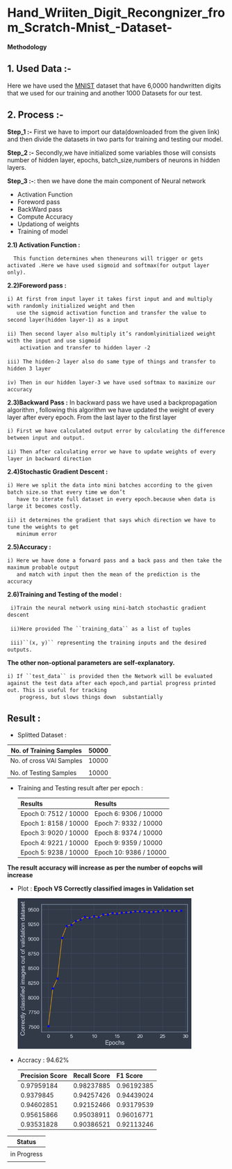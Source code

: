 # Hand_Wriiten_Digit_Recongnizer_from_Scratch-Mnist_-Dataset-

**Methodology**

 ## 1. Used Data :-
   Here we have used the [MNIST](https://github.com/mnielsen/neural-networks-and-deep-learning/blob/master/data/mnist.pkl.gz) dataset that have 6,0000
   handwritten digits that we used for our training and another 1000 Datasets for our test.
 
 ## 2. Process :-
   **Step_1 :-**  First we have to import our data(downloaded from the given link) and then divide the datasets in two parts for training and testing our model.
   
   **Step_2 :-** Secondly,we have initialized some variables those will consists number of hidden layer, epochs,    batch_size,numbers of neurons in hidden layers.
   
   **Step_3 :-**: then we have done the main component of Neural network
   
   - Activation Function
   - Foreword pass
   - BackWard pass
   - Compute Accuracy
   - Updationg of weights
   - Training of model
   
   **2.1)  Activation Function :** 
   
      This function determines when theneurons will trigger or gets activated .Here we have used sigmoid and softmax(for output layer only).
   
   **2.2)Foreword pass :** 
   
    i) At first from input layer it takes first input and and multiply with randomly initialized weight and then
       use the sigmoid activation function and transfer the value to second layer(hidden layer-1) as a input
      
    ii) Then second layer also multiply it’s randomlyinitialized weight with the input and use sigmoid
        activation and transfer to hidden layer -2 
       
    iii) The hidden-2 layer also do same type of things and transfer to hidden 3 layer
    
    iv) Then in our hidden layer-3 we have used softmax to maximize our accuracy
  
  **2.3)Backward Pass :** In backward pass we have used a backpropagation algorithm , following this algorithm       we have updated the weight of every layer after every epoch. From the last layer to the first layer
  
    i) First we have calculated output error by calculating the difference between input and output.
    
    ii) Then after calculating error we have to update weights of every layer in backward direction
    
  **2.4)Stochastic Gradient Descent :**
  
    i) Here we split the data into mini batches according to the given batch size.so that every time we don’t
       have to iterate full dataset in every epoch.because when data is large it becomes costly.
    
    ii) it determines the gradient that says which direction we have to tune the weights to get
       minimum error
 **2.5)Accuracy :** 
 
    i) Here we have done a forward pass and a back pass and then take the maximum probable output
       and match with input then the mean of the prediction is the accuracy
 **2.6)Training and Testing of the model :**
 
     i)Train the neural network using mini-batch stochastic gradient descent
     
     ii)Here provided The ``training_data`` as a list of tuples
     
     iii)``(x, y)`` representing the training inputs and the desired outputs.
 **The other non-optional parameters are self-explanatory.**
    
    i) If ``test_data`` is provided then the Network will be evaluated against the test data after each epoch,and partial progress printed out. This is useful for tracking
        progress, but slows things down  substantially
        
        
 
 ## Result :   
 
 - Splitted Dataset :
  
  | No. of Training Samples  |  50000         |
  |--------------------------|----------------|
  |No. of cross VAl Samples  |  10000         |
  |                          |                |
  |No. of Testing Samples    |  10000         |
     
     
- Training and Testing result after per epoch : 

  | Results               |    Results                 |
  |-----------------------|----------------------------|
  |Epoch 0: 7512 / 10000  |Epoch 6: 9306 / 10000       |
  |Epoch 1: 8158 / 10000  |Epoch 7: 9332 / 10000       |
  |Epoch 3: 9020 / 10000  |Epoch 8: 9374 / 10000       |
  |Epoch 4: 9221 / 10000  |Epoch 9: 9359 / 10000       |
  |Epoch 5: 9238 / 10000  |Epoch 10: 9386 / 10000      |
  
**The result  accuracy will increase as per the number of eopchs will increase**
- Plot : **Epoch VS Correctly classified images in Validation set**

  <img src="Plot/Eopch_Vs_correctly_classifies.png" width=400>
  
- Accracy : 94.62%

  |             Precision Score      |         Recall Score               |  F1 Score                    |
  |----------------------------------|------------------------------------|------------------------------|
  | 0.97959184    | 0.98237885       | 0.96192385       | 0.97379913      | 0.97067745   | 0.97807018    |
  | 0.9379845     | 0.94257426       | 0.94439024       | 0.92158761      | 0.94117647   | 0.9319628     |
  | 0.94602851    | 0.92152466       | 0.93179539       | 0.93515358      | 0.93885801   | 0.9282891     |
  | 0.95615866    | 0.95038911       | 0.96016771       | 0.96256158      | 0.958159     | 0.95643661    |
  | 0.93531828    | 0.90386521       | 0.92113246       | 0.94507772      |0.92817117    | 0.92401216    |
  
  
  
  
     


      
    

  
  
     

|  Status                    |
|----------------------------|
|                            |
| in Progress                |
|                            |
